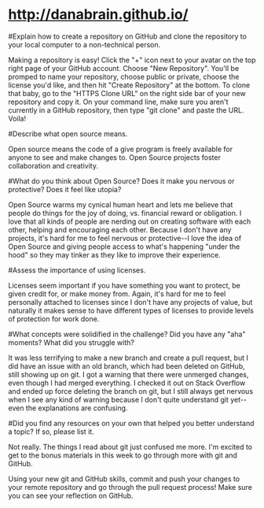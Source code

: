 # http://danabrain.github.io/

#Explain how to create a repository on GitHub and clone the repository to your local computer to a non-technical person.

Making a repository is easy!  Click the "+" icon next to your avatar on the top right page of your GitHub account.  Choose "New Repository".  You'll be promped to name your repository, choose public or private, choose the license you'd like, and then hit "Create Repository" at the bottom.  To clone that baby, go to the "HTTPS Clone URL" on the right side bar of your new repository and copy it.  On your command line, make sure you aren't currently in a GitHub repository, then type "git clone" and paste the URL.  Voila!

#Describe what open source means.

Open source means the code of a give program is freely available for anyone to see and make changes to.  Open Source projects foster collaboration and creativity.

#What do you think about Open Source? Does it make you nervous or protective? Does it feel like utopia?

Open Source warms my cynical human heart and lets me believe that people do things for the joy of doing, vs. financial reward or obligation.  I love that all kinds of people are nerding out on creating software with each other, helping and encouraging each other.  Because I don't have any projects, it's hard for me to feel nervous or protective--I love the idea of Open Source and giving people access to what's happening "under the hood" so they may tinker as they like to improve their experience.

#Assess the importance of using licenses.

Licenses seem important if you have something you want to protect, be given credit for, or make money from.  Again, it's hard for me to feel personally attached to licenses since I don't have any projects of value, but naturally it makes sense to have different types of licenses to provide levels of protection for work done.

#What concepts were solidified in the challenge? Did you have any "aha" moments? What did you struggle with?

It was less terrifying to make a new branch and create a pull request, but I did have an issue with an old branch, which had been deleted on GitHub, still showing up on git.  I got a warning that there were unmerged changes, even though I had merged everything.  I checked it out on Stack Overflow and ended up force deleting the branch on git, but I still always get nervous when I see any kind of warning because I don't quite understand git yet--even the explanations are confusing.

#Did you find any resources on your own that helped you better understand a topic? If so, please list it.

Not really.  The things I read about git just confused me more.  I'm excited to get to the bonus materials in this week to go through more with git and GitHub.

Using your new git and GitHub skills, commit and push your changes to your remote repository and go through the pull request process! Make sure you can see your reflection on GitHub.

